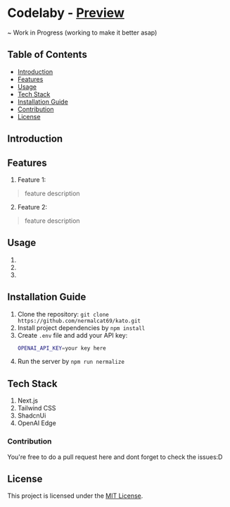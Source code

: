 # Codelaby - [Preview](https://codelaby.vercel.app) 
~ Work in Progress (working to make it better asap)


## Table of Contents

- [Introduction](#introduction)
- [Features](#features)
- [Usage](#usage)
- [Tech Stack](#tech-stack)
- [Installation Guide](#installation-guide)
- [Contribution](#contribution)
- [License](#license)

## Introduction

## Features
1. Feature 1:
> feature description

2. Feature 2:
> feature description

## Usage
1. 
2.
3.


## Installation Guide
1. Clone the repository: `git clone https://github.com/nermalcat69/kato.git`
2. Install project dependencies by `npm install`
3. Create `.env` file and add your API key:
   ```bash
   OPENAI_API_KEY=your key here
   ```
4. Run the server by `npm run nermalize`

## Tech Stack
1. Next.js
2. Tailwind CSS
3. ShadcnUi
4. OpenAI Edge

### Contribution

You're free to do a pull request here and dont forget to check the issues:D

## License
This project is licensed under the [MIT License](LICENSE).
